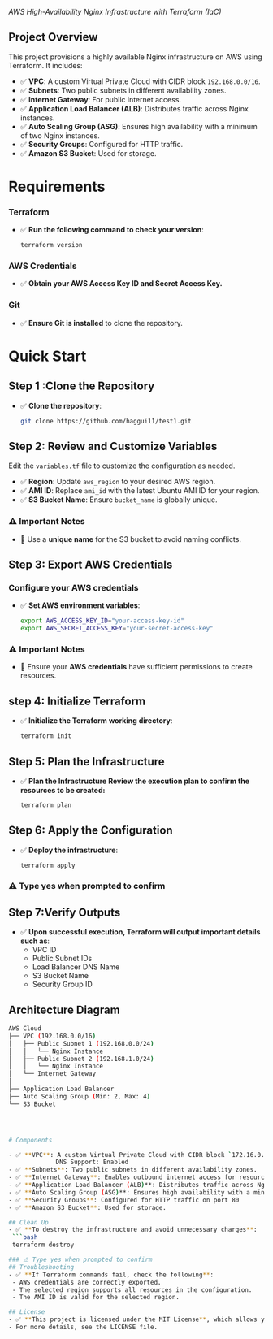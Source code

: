 *AWS High-Availability Nginx Infrastructure with Terraform (IaC)*

## Project Overview
This project provisions a highly available Nginx infrastructure on AWS using Terraform. It includes:

- ✅ **VPC**: A custom Virtual Private Cloud with CIDR block `192.168.0.0/16`.  
- ✅ **Subnets**: Two public subnets in different availability zones.  
- ✅ **Internet Gateway**: For public internet access.  
- ✅ **Application Load Balancer (ALB)**: Distributes traffic across Nginx instances.  
- ✅ **Auto Scaling Group (ASG)**: Ensures high availability with a minimum of two Nginx instances.  
- ✅ **Security Groups**: Configured for HTTP traffic.  
- ✅ **Amazon S3 Bucket**: Used for storage.  

# Requirements
### Terraform  
- ✅ **Run the following command to check your version**:  
  ```bash
  terraform version
### AWS Credentials  
- ✅ **Obtain your AWS Access Key ID and Secret Access Key.**
### Git  
- ✅ **Ensure Git is installed** to clone the repository.

# Quick Start

 ## Step 1 :Clone the Repository  

- ✅ **Clone the repository**:  
  ```bash
  git clone https://github.com/haggui11/test1.git

 ## Step 2: Review and Customize Variables  
 Edit the `variables.tf` file to customize the configuration as needed.  

- ✅ **Region**: Update `aws_region` to your desired AWS region.  
- ✅ **AMI ID**: Replace `ami_id` with the latest Ubuntu AMI ID for your region.  
- ✅ **S3 Bucket Name**: Ensure `bucket_name` is globally unique.  

### ⚠️ Important Notes  
- 🚀 Use a **unique name** for the S3 bucket to avoid naming conflicts.  

## Step 3: Export AWS Credentials  
### Configure your AWS credentials  

- ✅ **Set AWS environment variables**:  
  ```bash
  export AWS_ACCESS_KEY_ID="your-access-key-id"
  export AWS_SECRET_ACCESS_KEY="your-secret-access-key"
### ⚠️ Important Notes  
- 🚀 Ensure your **AWS credentials** have sufficient permissions to create resources.

 ## step 4: Initialize Terraform  
- ✅ **Initialize the Terraform working directory**:  
  ```bash
  terraform init

 ##  Step 5: Plan the Infrastructure
- ✅ **Plan the Infrastructure Review the execution plan to confirm the resources to be created:**  
  ```bash
  terraform plan

 ## Step 6: Apply the Configuration  
- ✅ **Deploy the infrastructure**:  
  ```bash
  terraform apply
### ⚠️ Type yes when prompted to confirm
 ## Step 7:Verify Outputs  
- ✅ **Upon successful execution, Terraform will output important details such as**:  
  - VPC ID  
  - Public Subnet IDs  
  - Load Balancer DNS Name  
  - S3 Bucket Name  
  - Security Group ID
 ## Architecture Diagram
 ```bash
AWS Cloud  
├── VPC (192.168.0.0/16)  
│   ├── Public Subnet 1 (192.168.0.0/24)  
│   │   └── Nginx Instance  
│   ├── Public Subnet 2 (192.168.1.0/24)  
│   │   └── Nginx Instance  
│   └── Internet Gateway  
│  
├── Application Load Balancer  
├── Auto Scaling Group (Min: 2, Max: 4)  
└── S3 Bucket  




# Components
 
- ✅ **VPC**: A custom Virtual Private Cloud with CIDR block `172.16.0.0/16`.
              DNS Support: Enabled  
- ✅ **Subnets**: Two public subnets in different availability zones.  
- ✅ **Internet Gateway**: Enables outbound internet access for resources within the VPC.
- ✅ **Application Load Balancer (ALB)**: Distributes traffic across Nginx instances.  
- ✅ **Auto Scaling Group (ASG)**: Ensures high availability with a minimum of two Nginx instances.  
- ✅ **Security Groups**: Configured for HTTP traffic on port 80  
- ✅ **Amazon S3 Bucket**: Used for storage.  

## Clean Up  
- ✅ **To destroy the infrastructure and avoid unnecessary charges**:  
  ```bash
  terraform destroy

### ⚠️ Type yes when prompted to confirm
## Troubleshooting  
- ✅ **If Terraform commands fail, check the following**:  
  - AWS credentials are correctly exported.  
  - The selected region supports all resources in the configuration.  
  - The AMI ID is valid for the selected region.  

## License  
- ✅ **This project is licensed under the MIT License**, which allows you to use, modify, and distribute the code for personal or commercial purposes as long as proper attribution is given.  
 - For more details, see the LICENSE file. 
